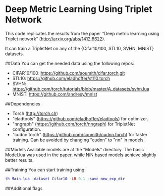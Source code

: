 Deep Metric Learning Using Triplet Network
==========================================
This code replicates the results from the paper “Deep metric learning using Triplet network” (http://arxiv.org/abs/1412.6622).

It can train a TripletNet on any of the {Cifar10/100, STL10, SVHN, MNIST} datasets.

##Data
You can get the needed data using the following repos:
* CIFAR10/100: https://github.com/soumith/cifar.torch.git
* STL10: https://github.com/eladhoffer/stl10.torch
* SVHN: https://github.com/torch/tutorials/blob/master/A_datasets/svhn.lua
* MNIST: https://github.com/andresy/mnist

##Dependencies
* Torch (http://torch.ch)
* "eladtools" (https://github.com/eladhoffer/eladtools) for optimizer.
* "nngraph" (https://github.com/torch/nngraph) for TripletNet configuration.
* "cudnn.torch" (https://github.com/soumith/cudnn.torch) for faster training. Can be avoided by changing "cudnn" to "nn" in models.

##Models
Available models are at the “Models” directory. The basic Model.lua was used in the paper, while NiN based models achieve slightly better
results.

##Training
You can start training using:
```lua
th Main.lua -dataset Cifar10 -LR 0.1 -save new_exp_dir
```

##Additional flags
